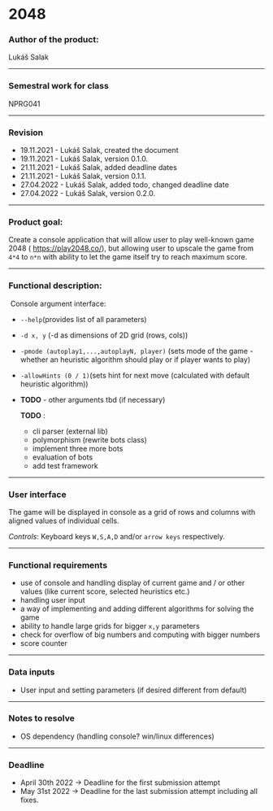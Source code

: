 # 2048

### Author of the product: 

Lukáš Salak

------

### Semestral work for class 

NPRG041

------

### Revision 

* 19.11.2021 - Lukáš Salak, created the document
* 19.11.2021 - Lukáš Salak, version 0.1.0.
* 21.11.2021 - Lukáš Salak, added deadline dates
* 21.11.2021 - Lukáš Salak, version 0.1.1.
* 27.04.2022 - Lukáš Salak, added todo, changed deadline date
* 27.04.2022 - Lukáš Salak, version 0.2.0.


------

### Product goal:

Create a console application that will allow user to play well-known game 2048 ( https://play2048.co/), but allowing user to upscale the game from `4*4`  to `n*n` with ability to let the game itself try to reach maximum score. 

------

### Functional description:

​	Console argument interface:

* `--help`(provides list of all parameters)

* `-d x, y` (-d as dimensions of 2D grid (rows, cols))

* `-pmode (autoplay1,...,autoplayN, player)` (sets mode of the game - whether an heuristic algorithm should play or if player wants to play)

* `-allowHints (0 / 1)`(sets hint for next move (calculated with default heuristic algorithm))

* **TODO** - other arguments tbd (if necessary)

    

    **TODO** : 

    -   cli parser (external lib)
    -   polymorphism (rewrite bots class)
    -   implement three more bots
    -   evaluation of bots
    -   add test framework

------

### User interface

The game will be displayed in console as a grid of rows and columns with aligned values of individual cells. 

*Controls*: Keyboard keys `W,S,A,D` and/or `arrow keys` respectively.

------

### Functional requirements

* use of console and handling display of current game and / or other values (like current score, selected heuristics etc.)
* handling user input
* a way of implementing  and adding different algorithms for solving the game
* ability to handle large grids for bigger `x,y` parameters
* check for overflow of big numbers and computing with bigger numbers
* score counter

------

### Data inputs

* User input and setting parameters (if desired different from default)

------

### Notes to resolve

* OS dependency (handling console? win/linux differences)

------

### Deadline

* April 30th 2022 -> Deadline for the first submission attempt
* May 31st 2022 -> Deadline for the last submission attempt including all fixes.
